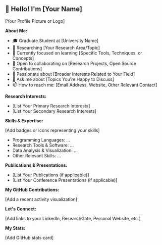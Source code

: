 ## 👋 Hello! I'm [Your Name]

[Your Profile Picture or Logo]

**About Me:**

* 🎓 Graduate Student at [University Name]
* 🔬 Researching [Your Research Area/Topic]
* 🌱 Currently focused on learning [Specific Tools, Techniques, or Concepts]
* 👯 Open to collaborating on [Research Projects, Open Source Contributions]
* 🤔 Passionate about [Broader Interests Related to Your Field]
* 💬 Ask me about [Topics You're Happy to Discuss]
* 📫 How to reach me: [Email Address, Website, Other Relevant Contact]

**Research Interests:**

* [List Your Primary Research Interests]
* [List Your Secondary Research Interests]

**Skills & Expertise:**

[Add badges or icons representing your skills]

* Programming Languages: ...
* Research Tools & Software: ...
* Data Analysis & Visualization: ...
* Other Relevant Skills: ...

**Publications & Presentations:**

* [List Your Publications (if applicable)]
* [List Your Conference Presentations (if applicable)]

**My GitHub Contributions:**

[Add a recent activity visualization]

**Let's Connect:**

[Add links to your LinkedIn, ResearchGate, Personal Website, etc.]

**My Stats:**

[Add GitHub stats card]
